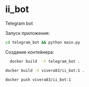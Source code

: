 # ii_bot

Telegram bot

Запуск приложения:

```bash
cd telegram_bot && python main.py
```

Создание контейнера:

```bash
  docker build  -t telegram_bot .
```
```bash
docker build -t vivera83/ii_bot:1 .
```  


```bash
docker push vivera83/ii_bot:1
```  
